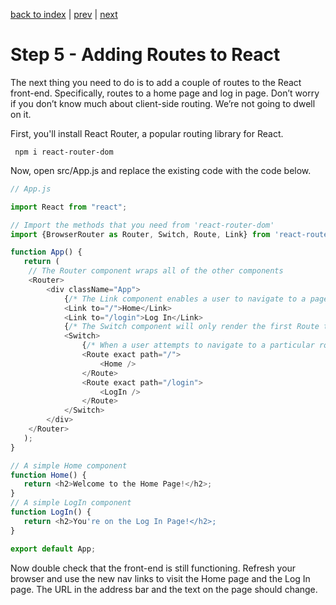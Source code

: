 <!-- @format -->

[back to index](/README.md) | [prev](/docs/4.md) | [next](/docs/6.md)

# Step 5 - Adding Routes to React

The next thing you need to do is to add a couple of routes to the React front-end. Specifically, routes to a home page and log in page. Don’t worry if you don’t know much about client-side routing. We’re not going to dwell on it.

First, you'll install React Router, a popular routing library for React.

```
 npm i react-router-dom
```

Now, open src/App.js and replace the existing code with the code below.

```js
// App.js

import React from "react";

// Import the methods that you need from 'react-router-dom'
import {BrowserRouter as Router, Switch, Route, Link} from 'react-router-dom';

function App() {
   return (
    // The Router component wraps all of the other components
    <Router>
        <div className="App">
			{/* The Link component enables a user to navigate to a page without triggering a page refresh.  It also ensures that the browser's back and forward buttons will work, by using history.push() to push a new entry to the history stack. */}
            <Link to="/">Home</Link>
            <Link to="/login">Log In</Link>
			{/* The Switch component will only render the first Route that matches the path the user wants to navigate to. Without it, clicking on the Home link above would render both the Home component and the LogIn component on the same page. */}
            <Switch>
				{/* When a user attempts to navigate to a particular route, Route will determine which component to render. Route takes a path attribute whose value is the route in question. Route can also take a component attribute to indicate what component to render. However, in this case the component is Route's child node. */}
                <Route exact path="/">
                    <Home />
                </Route>
                <Route exact path="/login">
                    <LogIn />
                </Route>
            </Switch>
        </div>
    </Router>
   );
}

// A simple Home component
function Home() {
   return <h2>Welcome to the Home Page!</h2>;
}
// A simple LogIn component
function LogIn() {
   return <h2>You're on the Log In Page!</h2>;
}

export default App;
``` 

Now double check that the front-end is still functioning. Refresh your browser and use the new nav links to visit the Home page and the Log In page. The URL in the address bar and the text on the page should change.

